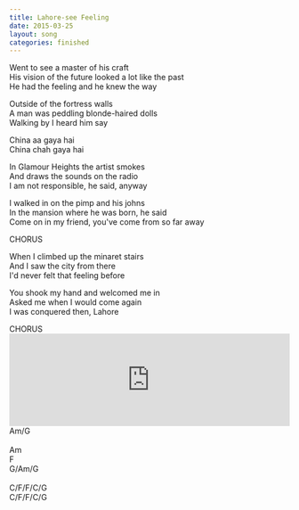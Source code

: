 ```yaml
---
title: Lahore-see Feeling
date: 2015-03-25
layout: song
categories: finished
---
```

Went to see a master of his craft  
His vision of the future looked a lot like the past  
He had the feeling and he knew the way  

Outside of the fortress walls  
A man was peddling blonde-haired dolls  
Walking by I heard him say

<div class="chorus">
	China aa gaya hai<br/>
	China chah gaya hai
</div>

In Glamour Heights the artist smokes  
And draws the sounds on the radio  
I am not responsible, he said, anyway

I walked in on the pimp and his johns  
In the mansion where he was born, he said  
Come on in my friend, you've come from so far away

<div class="chorus">
	CHORUS
</div>

When I climbed up the minaret stairs  
And I saw the city from there  
I'd never felt that feeling before

You shook my hand and welcomed me in  
Asked me when I would come again  
I was conquered then, Lahore

<div class="chorus">
	CHORUS
</div>

<div>
	<iframe width="100%" height="166" scrolling="no" frameborder="no" src="https://w.soundcloud.com/player/?url=https%3A//api.soundcloud.com/tracks/202569725&amp;color=222222&amp;auto_play=false&amp;hide_related=false&amp;show_comments=true&amp;show_user=true&amp;show_reposts=false"></iframe>
</div>

<div class="chords">
	Am/G<br/>
	<br/>
	Am<br/>
	F<br/>
	G/Am/G<br/>
	<br/>
	C/F/F/C/G<br/>
	C/F/F/C/G
</div>
